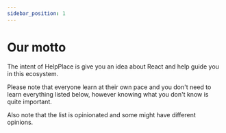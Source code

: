 ```yaml
---
sidebar_position: 1
---
```


# Our motto

The intent of HelpPlace is give you an idea about React and help guide you in this ecosystem.

Please note that everyone learn at their own pace and you don't need to learn everything listed below, however knowing what you don't know is quite important.

Also note that the list is opinionated and some might have different opinions.